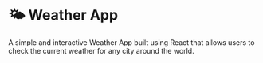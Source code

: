 # 🌤️ Weather App

A simple and interactive Weather App built using React that allows users to check the current weather for any city around the world.
